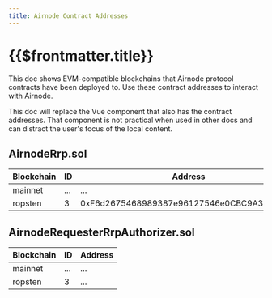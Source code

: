 ```yaml
---
title: Airnode Contract Addresses
---
```


# {{$frontmatter.title}}

<TocHeader />
<TOC class="table-of-contents" :include-level="[2,3]" />


This doc shows EVM-compatible blockchains that Airnode protocol contracts have been deployed to. Use these contract addresses to interact with Airnode.

<Fix>This doc will replace the Vue component that also has the contract addresses. That component is not practical when used in other docs and can distract the user's focus of the local content.</Fix>

## AirnodeRrp.sol

|Blockchain|ID|Address|
|---------|--|-------|
|mainnet|...|...|
|ropsten|3|0xF6d2675468989387e96127546e0CBC9A384fa418|

## AirnodeRequesterRrpAuthorizer.sol

|Blockchain|ID|Address|
|----------|--|-------|
|mainnet|...|...|
|ropsten|3|...|


